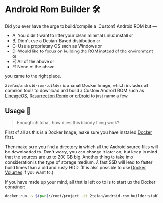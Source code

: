 # Android Rom Builder 🛠

Did you ever have the urge to build/compile a (Custom) Android ROM but —
- A) You didn't want to litter your clean minimal Linux install or
- B) Didn't use a Debian-Based distribution or
- C) Use a proprietary OS such as Windows or
- D) Would like to focus on building the ROM instead of the environment or
- E) All of the above or
- F) None of the above

you came to the right place.

`2tefan/android-rom-builder` is a small Docker Image, which includes all common tools to download and build a Custom Android ROM such as [LineageOS](https://github.com/LineageOS), [Resurrection Remix](https://github.com/ResurrectionRemix) or [crDroid](https://github.com/crdroidandroid) to just name a few.

## Usage 🚀

> Enough chitchat, how does this bloody thing work?

First of all as this is a Docker Image, make sure you have installed [Docker](https://docs.docker.com/get-docker/) first.

Then make sure you find a directory in which all the Android source files will be downloaded to. Don't worry, you can change it later on, but keep in mind that the sources are up to 200 GB big. Another thing to take into consideration is the type of storage medium. A fast SSD will lead to faster build times than a old and rusty HDD. (It is also possible to use [Docker Volumes](https://docs.docker.com/storage/volumes/) if you want to.)

If you have made up your mind, all that is left do to is to start up the Docker container:
```sh
docker run -v $(pwd):/root/project -it 2tefan/android-rom-builder:stable-ubuntu-20.04
```

